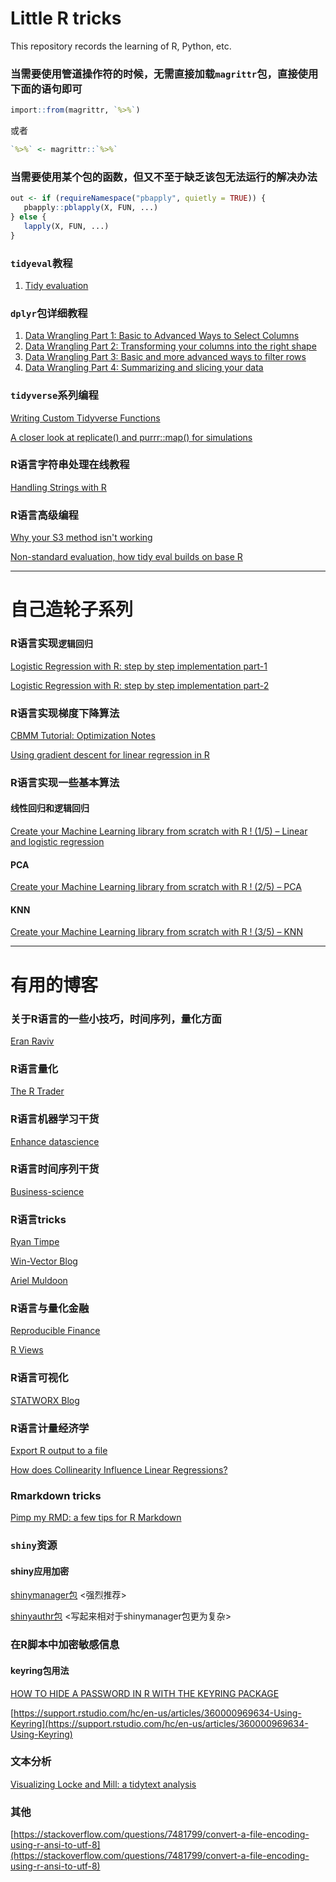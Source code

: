 # Little R tricks
This repository records the learning of R, Python, etc.

### 当需要使用管道操作符的时候，无需直接加载`magrittr`包，直接使用下面的语句即可
```r
import::from(magrittr, `%>%`)
```
或者
```r
`%>%` <- magrittr::`%>%`
```

### 当需要使用某个包的函数，但又不至于缺乏该包无法运行的解决办法
```r
out <- if (requireNamespace("pbapply", quietly = TRUE)) {
   pbapply::pblapply(X, FUN, ...)
} else {
   lapply(X, FUN, ...)
}
```

### `tidyeval`教程

1. [Tidy evaluation](https://tidyeval.tidyverse.org/index.html)


### `dplyr`包详细教程
1. [Data Wrangling Part 1: Basic to Advanced Ways to Select Columns](https://suzan.rbind.io/2018/01/dplyr-tutorial-1/)
2. [Data Wrangling Part 2: Transforming your columns into the right shape](https://suzan.rbind.io/2018/02/dplyr-tutorial-2/)
3. [Data Wrangling Part 3: Basic and more advanced ways to filter rows](https://suzan.rbind.io/2018/02/dplyr-tutorial-3/)
4. [Data Wrangling Part 4: Summarizing and slicing your data](https://suzan.rbind.io/2018/04/dplyr-tutorial-4/)

### `tidyverse`系列编程
[Writing Custom Tidyverse Functions](http://jonthegeek.com/2018/06/04/writing-custom-tidyverse-functions/)

[A closer look at replicate() and purrr::map() for simulations](https://aosmith.rbind.io/2018/06/05/a-closer-look-at-replicate-and-purrr/)

### R语言字符串处理在线教程
[Handling Strings with R](http://www.gastonsanchez.com/r4strings/index.html)

### R语言高级编程
[Why your S3 method isn't working](https://edwinth.github.io/blog/s3-generics/)

[Non-standard evaluation, how tidy eval builds on base R](https://edwinth.github.io/blog/nse/)


-------------------

# 自己造轮子系列

### R语言实现`逻辑回归`

[Logistic Regression with R: step by step implementation part-1](http://pingax.com/logistic-regression-wirh-r-step-by-step-implementation-part-1/)

[Logistic Regression with R: step by step implementation part-2](http://pingax.com/logistic-regression-r-step-step-implementation-part-2/)

### R语言实现梯度下降算法
[CBMM Tutorial: Optimization Notes](https://cbmm.mit.edu/sites/default/files/documents/CBMM_Optimization_Notes.html#single-variable_optimization)

[Using gradient descent for linear regression in R](https://rpubs.com/fhlgood/graddescentlr)

### R语言实现一些基本算法
#### 线性回归和逻辑回归
[Create your Machine Learning library from scratch with R ! (1/5) – Linear and logistic regression](http://enhancedatascience.com/2018/01/30/your-own-machine-learning-library-from-scratch-with-r/)

#### PCA
[Create your Machine Learning library from scratch with R ! (2/5) – PCA](http://enhancedatascience.com/2018/05/15/create-machine-learning-library-r-pca/)


#### KNN
[Create your Machine Learning library from scratch with R ! (3/5) – KNN](http://enhancedatascience.com/2018/05/23/create-your-machine-learning-library-from-scratch-with-r-3-5-knn/)


-----------------------------

# 有用的博客

### 关于R语言的一些小技巧，时间序列，量化方面
[Eran Raviv](https://eranraviv.com/)

### R语言量化
[The R Trader](http://www.thertrader.com/)

### R语言机器学习干货
[Enhance datascience](http://enhancedatascience.com/)

### R语言时间序列干货
[Business-science](http://www.business-science.io/blog/index.html)

### R语言tricks
[Ryan Timpe](http://www.ryantimpe.com/#posts)

[Win-Vector Blog](http://www.win-vector.com/blog/)

[Ariel Muldoon](https://aosmith.rbind.io/)

### R语言与量化金融
[Reproducible Finance](http://www.reproduciblefinance.com/code/)

[R Views](https://rviews.rstudio.com/)

### R语言可视化
[STATWORX Blog](https://www.statworx.com/de/blog/coordinate-systems-in-ggplot2-easily-overlooked-and-rather-underrated/)

### R语言计量经济学
[Export R output to a file](http://www.brodrigues.co/blog/2015-02-22-export-r-output-to-file/)

[How does Collinearity Influence Linear Regressions?](http://www.favstats.eu/post/multicol_sim/)

### Rmarkdown tricks
[Pimp my RMD: a few tips for R Markdown](https://holtzy.github.io/Pimp-my-rmd/)


### `shiny`资源

#### shiny应用加密

[shinymanager包](https://github.com/datastorm-open/shinymanager) <强烈推荐>

[shinyauthr包](https://github.com/PaulC91/shinyauthr) <写起来相对于shinymanager包更为复杂>

### 在R脚本中加密敏感信息
#### keyring包用法

[HOW TO HIDE A PASSWORD IN R WITH THE KEYRING PACKAGE
](http://theautomatic.net/2019/06/25/how-to-hide-a-password-in-r-with-the-keyring-package/)

[https://support.rstudio.com/hc/en-us/articles/360000969634-Using-Keyring](https://support.rstudio.com/hc/en-us/articles/360000969634-Using-Keyring)

### 文本分析

[Visualizing Locke and Mill: a tidytext analysis](https://sethdobson.netlify.com/2019/07/24/visualizing-locke-and-mill-a-tidytext-analysis/)



### 其他

[https://stackoverflow.com/questions/7481799/convert-a-file-encoding-using-r-ansi-to-utf-8](https://stackoverflow.com/questions/7481799/convert-a-file-encoding-using-r-ansi-to-utf-8)








